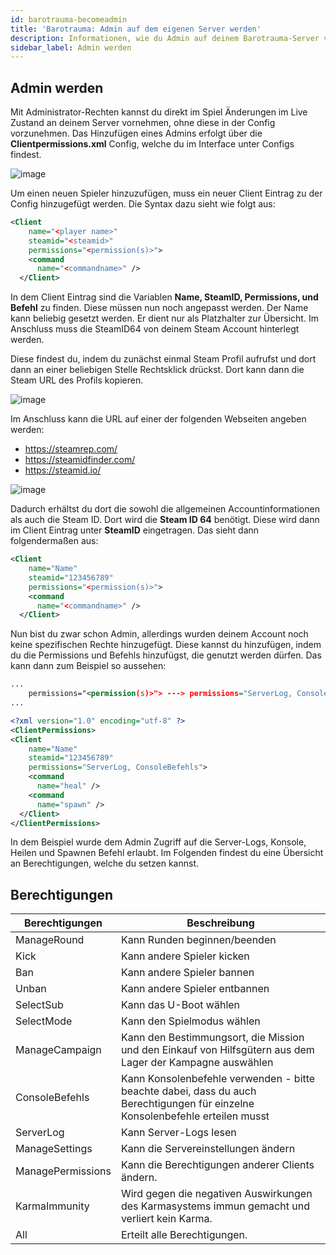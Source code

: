 ```yaml
---
id: barotrauma-becomeadmin
title: 'Barotrauma: Admin auf dem eigenen Server werden'
description: Informationen, wie du Admin auf deinem Barotrauma-Server von ZAP-Hosting wirst - ZAP-Hosting.com Dokumentation
sidebar_label: Admin werden
---
```



## Admin werden

Mit Administrator-Rechten kannst du direkt im Spiel Änderungen im Live Zustand an deinem Server vornehmen, ohne diese in der Config vorzunehmen. Das Hinzufügen eines Admins erfolgt über die **Clientpermissions.xml** Config, welche du im Interface unter Configs findest.

![image](https://user-images.githubusercontent.com/26007280/189937640-321e9e45-c344-4107-aad8-77100b7834c5.png)


Um einen neuen Spieler hinzuzufügen, muss ein neuer Client Eintrag zu der Config hinzugefügt werden. Die Syntax dazu sieht wie folgt aus:

```xml
<Client
    name="<player name>"
    steamid="<steamid>"
    permissions="<permission(s)>">
    <command
      name="<commandname>" />
  </Client>
```



In dem Client Eintrag sind die Variablen **Name, SteamID, Permissions, und Befehl** zu finden. Diese müssen nun noch angepasst werden. Der Name kann beliebig gesetzt werden. Er dient nur als Platzhalter zur Übersicht. Im Anschluss muss die SteamID64 von deinem Steam Account hinterlegt werden.

Diese findest du, indem du zunächst einmal Steam Profil aufrufst und dort dann an einer beliebigen Stelle Rechtsklick drückst. Dort kann dann die Steam URL des Profils kopieren.

![image](https://user-images.githubusercontent.com/26007280/189937665-dab6dc92-b94b-489d-9241-e8ad2ad4dc9c.png)



Im Anschluss kann die URL auf einer der folgenden Webseiten angeben werden:

- https://steamrep.com/
- https://steamidfinder.com/
- https://steamid.io/

![image](https://user-images.githubusercontent.com/13604413/159179580-c562bce5-444a-4ec6-8993-21483f7f85be.png)



Dadurch erhältst du dort die sowohl die allgemeinen Accountinformationen als auch die Steam ID. Dort wird die **Steam ID 64** benötigt. Diese wird dann im Client Eintrag unter **SteamID** eingetragen. Das sieht dann folgendermaßen aus: 

```xml
<Client
    name="Name"
    steamid="123456789"
    permissions="<permission(s)>">
    <command
      name="<commandname>" />
  </Client>
```



Nun bist du zwar schon Admin, allerdings wurden deinem Account noch keine spezifischen Rechte hinzugefügt. Diese kannst du hinzufügen, indem du die Permissions und Befehls hinzufügst, die genutzt werden dürfen. Das kann dann zum Beispiel so aussehen:

```xml
...
    permissions="<permission(s)>"> ---> permissions="ServerLog, ConsoleBefehls">
...
```

```xml
<?xml version="1.0" encoding="utf-8" ?>
<ClientPermissions> 
<Client
    name="Name"
    steamid="123456789"
    permissions="ServerLog, ConsoleBefehls">
    <command
      name="heal" />
    <command
      name="spawn" />
  </Client>
</ClientPermissions>
```



In dem Beispiel wurde dem Admin Zugriff auf die Server-Logs, Konsole, Heilen und Spawnen Befehl erlaubt. Im Folgenden findest du eine Übersicht an Berechtigungen, welche du setzen kannst.



## Berechtigungen

| Berechtigungen    | Beschreibung                                                 |
| ----------------- | ------------------------------------------------------------ |
| ManageRound       | Kann Runden beginnen/beenden                                 |
| Kick              | Kann andere Spieler kicken                                   |
| Ban               | Kann andere Spieler bannen                                   |
| Unban             | Kann andere Spieler entbannen                                |
| SelectSub         | Kann das U-Boot wählen                                       |
| SelectMode        | Kann den Spielmodus wählen                                   |
| ManageCampaign    | Kann den Bestimmungsort, die Mission und den Einkauf von Hilfsgütern aus dem Lager der Kampagne auswählen |
| ConsoleBefehls   | Kann Konsolenbefehle verwenden - bitte beachte dabei, dass du auch Berechtigungen für einzelne Konsolenbefehle erteilen musst |
| ServerLog         | Kann Server-Logs lesen                                       |
| ManageSettings    | Kann die Servereinstellungen ändern                          |
| ManagePermissions | Kann die Berechtigungen anderer Clients ändern.              |
| KarmaImmunity     | Wird gegen die negativen Auswirkungen des Karmasystems immun gemacht und verliert kein Karma. |
| All               | Erteilt alle Berechtigungen.                                 |

